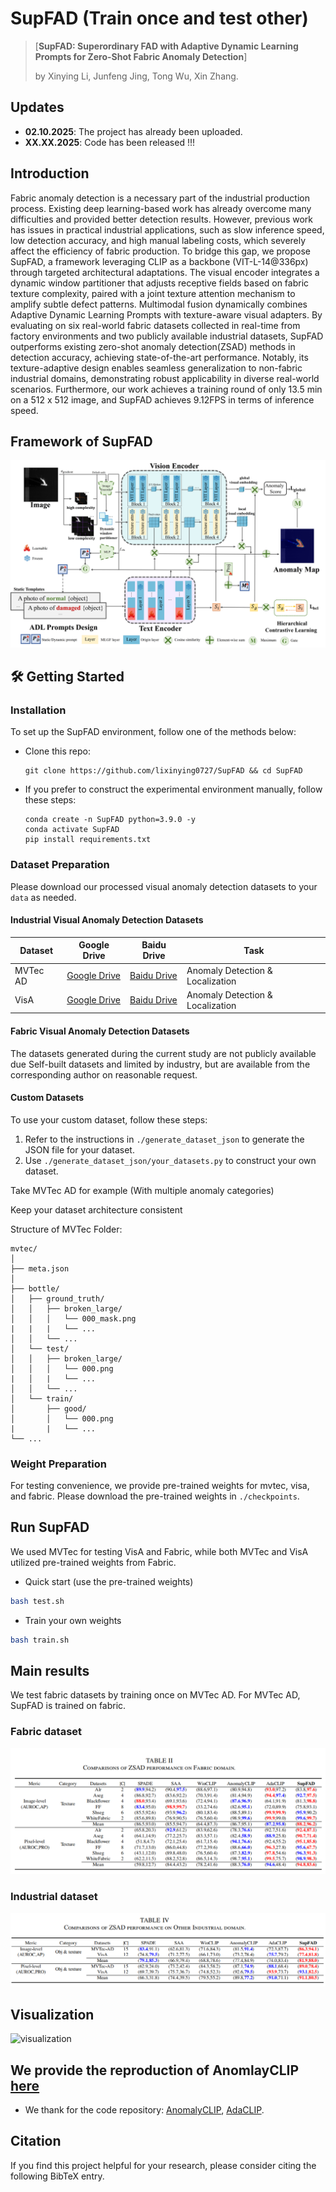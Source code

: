 # SupFAD (Train once and test other)
>  [**SupFAD: Superordinary FAD with Adaptive Dynamic Learning Prompts for Zero-Shot Fabric Anomaly Detection**]
>
> by Xinying Li, Junfeng Jing, Tong Wu, Xin Zhang.


## Updates

- **02.10.2025**: The project has already been uploaded.
- **XX.XX.2025**: Code has been released !!!

## Introduction 
Fabric anomaly detection is a necessary part of
the industrial production process. Existing deep learning-based
work has already overcome many difficulties and provided
better detection results. However, previous work has issues in
practical industrial applications, such as slow inference speed,
low detection accuracy, and high manual labeling costs, which
severely affect the efficiency of fabric production. To bridge
this gap, we propose SupFAD, a framework leveraging CLIP as
a backbone (VIT-L-14@336px) through targeted architectural
adaptations. The visual encoder integrates a dynamic window
partitioner that adjusts receptive fields based on fabric texture
complexity, paired with a joint texture attention mechanism to
amplify subtle defect patterns. Multimodal fusion dynamically
combines Adaptive Dynamic Learning Prompts with texture-aware visual adapters. By evaluating on six real-world fabric
datasets collected in real-time from factory environments and
two publicly available industrial datasets, SupFAD outperforms
existing zero-shot anomaly detection(ZSAD) methods in detection
accuracy, achieving state-of-the-art performance. Notably, its
texture-adaptive design enables seamless generalization to non-fabric 
industrial domains, demonstrating robust applicability in
diverse real-world scenarios. Furthermore, our work achieves a
training round of only 13.5 min on a 512 x 512 image, and
SupFAD achieves 9.12FPS in terms of inference speed.

## Framework of SupFAD
![Overview](./assets/Overview.png)

## 🛠️ Getting Started

### Installation
To set up the SupFAD environment, follow one of the methods below:

- Clone this repo:
  ```shell
  git clone https://github.com/lixinying0727/SupFAD && cd SupFAD
  ```

- If you prefer to construct the experimental environment manually, follow these steps:
  ```shell
  conda create -n SupFAD python=3.9.0 -y
  conda activate SupFAD
  pip install requirements.txt
  ```

### Dataset Preparation 
Please download our processed visual anomaly detection datasets to your `data` as needed. 

#### Industrial Visual Anomaly Detection Datasets

| Dataset | Google Drive | Baidu Drive | Task
|------------|------------------|------------------| ------------------|
| MVTec AD    | [Google Drive](https://drive.google.com/file/d/12IukAqxOj497J4F0Mel-FvaONM030qwP/view?usp=drive_link) | [Baidu Drive]( https://pan.baidu.com/s/16ruikeaC7EaJl6PVKsp2nA?pwd=1005) | Anomaly Detection & Localization |
| VisA    | [Google Drive](https://drive.google.com/file/d/1U0MZVro5yGgaHNQ8kWb3U1a0Qlz4HiHI/view?usp=drive_link) | [Baidu Drive](https://pan.baidu.com/s/1bjihMHV70Ucm9W4ngpiWDA?pwd=1005) | Anomaly Detection & Localization |

#### Fabric Visual Anomaly Detection Datasets

The datasets generated during the current study are not publicly available due Self-built datasets and limited by industry, but are available from the corresponding author on reasonable request.

#### Custom Datasets
To use your custom dataset, follow these steps:

1. Refer to the instructions in `./generate_dataset_json` to generate the JSON file for your dataset.
2. Use `./generate_dataset_json/your_datasets.py` to construct your own dataset.

Take MVTec AD for example (With multiple anomaly categories)

Keep your dataset architecture consistent

Structure of MVTec Folder:
```
mvtec/
│
├── meta.json
│
├── bottle/
│   ├── ground_truth/
│   │   ├── broken_large/
│   │   │   └── 000_mask.png
|   |   |   └── ...
│   │   └── ...
│   └── test/
│   │   ├── broken_large/
│   │   │   └── 000.png
|   │   |   └── ...
│   │   └── ...
│   └── train/
│       ├── good/
│       │   └── 000.png
|       |   └── ...
└── ...
```


### Weight Preparation

For testing convenience, we provide pre-trained weights for mvtec, visa, and fabric.
Please download the pre-trained weights in `./checkpoints`.

## Run SupFAD
We used MVTec for testing VisA and Fabric, while both MVTec and VisA utilized pre-trained weights from Fabric.
* Quick start (use the pre-trained weights)
```bash
bash test.sh
```
  
* Train your own weights
```bash
bash train.sh
```


## Main results
 We test fabric datasets by training once on MVTec AD. For MVTec AD, SupFAD is trained on fabric.

### Fabric dataset
![fabric](./assets/fabric.png)
### Industrial dataset
![industrial](./assets/industrial.png)
## Visualization
![visualization](./assets/visualization.png)


## We provide the reproduction of AnomlayCLIP [here](https://github.com/zqhang/AnomalyCLIP)


* We thank for the code repository: [AnomalyCLIP](https://github.com/zqhang/AnomalyCLIP), [AdaCLIP](https://github.com/caoyunkang/AdaCLIP).

## Citation

If you find this project helpful for your research, please consider citing the following BibTeX entry.

```BibTex

```

